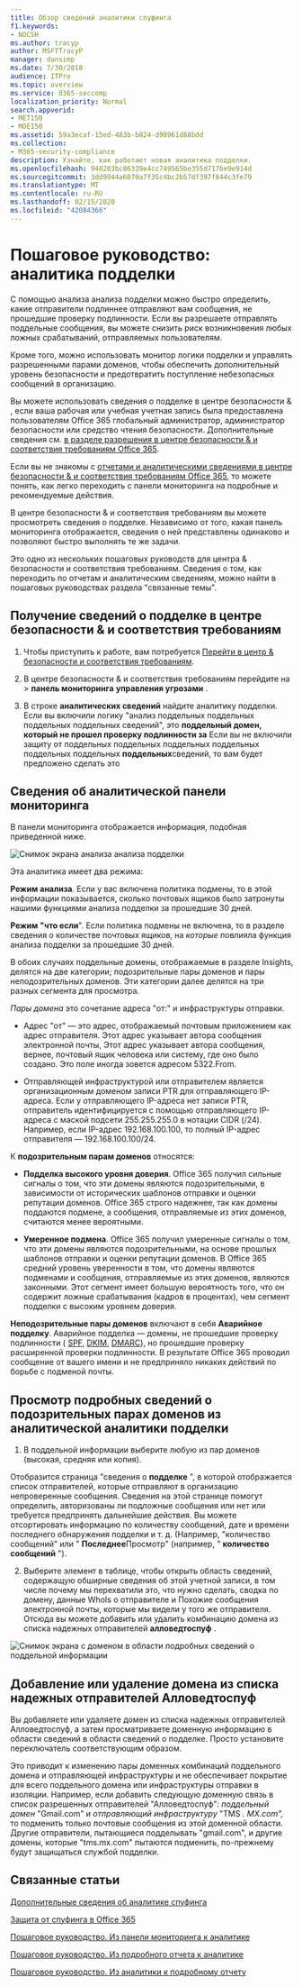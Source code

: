 ```yaml
---
title: Обзор сведений аналитики спуфинга
f1.keywords:
- NOCSH
ms.author: tracyp
author: MSFTTracyP
manager: dansimp
ms.date: 7/30/2018
audience: ITPro
ms.topic: overview
ms.service: O365-seccomp
localization_priority: Normal
search.appverid:
- MET150
- MOE150
ms.assetid: 59a3ecaf-15ed-483b-b824-d98961d88bdd
ms.collection:
- M365-security-compliance
description: Узнайте, как работает новая аналитика подделки.
ms.openlocfilehash: 940203bc86339e4cc749565be355d717be9e914d
ms.sourcegitcommit: 3dd9944a6070a7f35c4bc2b57df397f844c3fe79
ms.translationtype: MT
ms.contentlocale: ru-RU
ms.lasthandoff: 02/15/2020
ms.locfileid: "42084366"
---
```

# <a name="walkthrough-spoof-intelligence-insight"></a>Пошаговое руководство: аналитика подделки

С помощью анализа анализа подделки можно быстро определить, какие отправители подлиннее отправляют вам сообщения, не прошедшие проверку подлинности. Если вы разрешаете отправлять поддельные сообщения, вы можете снизить риск возникновения любых ложных срабатываний, отправляемых пользователям.
  
Кроме того, можно использовать монитор логики подделки и управлять разрешенными парами доменов, чтобы обеспечить дополнительный уровень безопасности и предотвратить поступление небезопасных сообщений в организацию.
  
Вы можете использовать сведения о подделке в центре безопасности &amp; , если ваша рабочая или учебная учетная запись была предоставлена пользователям Office 365 глобальный администратор, администратор безопасности или средство чтения безопасности. Дополнительные сведения см. [в разделе разрешения в центре безопасности &amp; и соответствия требованиям Office 365](permissions-in-the-security-and-compliance-center.md).
  
Если вы не знакомы с [отчетами и аналитическими сведениями в центре безопасности &amp; и соответствия требованиям Office 365](reports-and-insights-in-security-and-compliance.md), то можете понять, как легко переходить с панели мониторинга на подробные и рекомендуемые действия.
  
В центре безопасности &amp; и соответствия требованиям вы можете просмотреть сведения о подделке. Независимо от того, какая панель мониторинга отображается, сведения о ней представлены одинаково и позволяют быстро выполнять те же задачи.
  
Это одно из нескольких пошаговых руководств для центра &amp; безопасности и соответствия требованиям. Сведения о том, как переходить по отчетам и аналитическим сведениям, можно найти в пошаговых руководствах раздела "связанные темы".
  
## <a name="getting-to-the-spoof-intelligence-insight-in-the-security-amp-compliance-center"></a>Получение сведений о подделке в центре безопасности &amp; и соответствия требованиям

1. Чтобы приступить к работе, вам потребуется [Перейти в центр &amp; безопасности и соответствия требованиям](../../compliance/go-to-the-securitycompliance-center.md).
    
2. В центре безопасности &amp; и соответствия требованиям перейдите на \> **панель мониторинга** **управления угрозами** .
    
3. В строке **аналитических сведений** найдите аналитику подделки. Если вы включили логику "анализ поддельных поддельных поддельных поддельных сведений", это **поддельный домен, который не прошел проверку подлинности за** Если вы не включили защиту от поддельных поддельных поддельных поддельных поддельных поддельных **поддельных**сведений, то вам будет предложено сделать это 
    
## <a name="about-the-insight-on-the-dashboard"></a>Сведения об аналитической панели мониторинга

В панели мониторинга отображается информация, подобная приведенной ниже.
  
![Снимок экрана анализа анализа подделки](../../media/28aeabac-c1a1-4d16-9fbe-14996f742a9a.png)
  
Эта аналитика имеет два режима:
  
 **Режим анализа**. Если у вас включена политика подмены, то в этой информации показывается, сколько почтовых ящиков было затронуты нашими функциями анализа подделки за прошедшие 30 дней. 
  
 **Режим "что если**". Если политика подмены не включена, то в разделе сведения о количестве почтовых ящиков, на *которые* повлияла функция анализа подделки за прошедшие 30 дней. 
  
В обоих случаях поддельные домены, отображаемые в разделе Insights, делятся на две категории; подозрительные пары доменов и пары неподозрительных доменов. Эти категории далее делятся на три разных сегмента для просмотра. 
  
*Пары домена* это сочетание адреса "от:" и инфраструктуры отправки. 
  
- Адрес "от" — это адрес, отображаемый почтовым приложением как адрес отправителя. Этот адрес указывает автора сообщения электронной почты, Этот адрес указывает автора сообщения, вернее, почтовый ящик человека или систему, где оно было создано. Это поле иногда зовется адресом 5322.From.
    
- Отправляющей инфраструктурой или отправителем является организационным доменом записи PTR для отправляющего IP-адреса. Если у отправляющего IP-адреса нет записи PTR, отправитель идентифицируется с помощью отправляющего IP-адреса с маской подсети 255.255.255.0 в нотации CIDR (/24). Например, если IP-адрес 192.168.100.100, то полный IP-адрес отправителя — 192.168.100.100/24.
    
 К **подозрительным парам доменов** относятся: 
  
- **Подделка высокого уровня доверия**. Office 365 получил сильные сигналы о том, что эти домены являются подозрительными, в зависимости от исторических шаблонов отправки и оценки репутации доменов. Office 365 строго надежнее, так как домены поддаются подмене, а сообщения, отправляемые из этих доменов, считаются менее вероятными. 
    
- **Умеренное подмена**. Office 365 получил умеренные сигналы о том, что эти домены являются подозрительными, на основе прошлых шаблонов отправки и оценки репутации доменов. В Office 365 средний уровень уверенности в том, что домены являются подменами и сообщения, отправляемые из этих доменов, являются законными. Этот сегмент имеет большую вероятность того, что он содержит ложные срабатывания (кадров в процентах), чем сегмент подделки с высоким уровнем доверия. 
    
 **Неподозрительные пары доменов** включают в себя **Аварийное подделку**. Аварийное подделка — домены, не прошедшие проверку подлинности ( [SPF](https://docs.microsoft.com/office365/SecurityCompliance/how-office-365-uses-spf-to-prevent-spoofing), [DKIM](https://docs.microsoft.com/office365/SecurityCompliance/use-dkim-to-validate-outbound-email), [DMARC](https://docs.microsoft.com/office365/SecurityCompliance/use-dmarc-to-validate-email)), но прошедшие проверку расширенной проверки подлинности. В результате Office 365 проводил сообщение от вашего имени и не предприняло никаких действий по борьбе с подменой почты. 
  
## <a name="view-detailed-information-about-suspicious-domain-pairs-from-the-spoof-intelligence-insight"></a>Просмотр подробных сведений о подозрительных парах доменов из аналитической аналитики подделки

1. В поддельной информации выберите любую из пар доменов (высокая, средняя или копия).
  
Отобразится страница "сведения о **подделке** ", в которой отображается список отправителей, которые отправляют в организацию непроверенные сообщения. Сведения на этой странице помогут определить, авторизованы ли подложные сообщения или нет или требуется предпринять дальнейшие действия. Вы можете отсортировать информацию по количеству сообщений, дате и времени последнего обнаружения подделки и т. д. (Например, "количество сообщений" или " **Последнее**Просмотр" (например, " **количество сообщений** "). 
    
2. Выберите элемент в таблице, чтобы открыть область сведений, содержащую обширные сведения об этой учетной записи, в том числе почему мы перехватили это, что нужно сделать, сводка по домену, данные WhoIs о отправителе и Похожие сообщения электронной почты, которые мы видели у того же отправителя. Отсюда вы можете добавить или удалить комбинацию домена из списка надежных отправителей **алловедтоспуф** . 
  
![Снимок экрана с доменом в области подробных сведений о поддельной информации](../../media/03ad3e6e-2010-4e8e-b92e-accc8bbebb79.png)
  
## <a name="add-or-remove-a-domain-from-the-allowedtospoof-safe-sender-list"></a>Добавление или удаление домена из списка надежных отправителей Алловедтоспуф

Вы добавляете или удаляете домен из списка надежных отправителей Алловедтоспуф, а затем просматриваете доменную информацию в области сведений в области сведений о подделке. Просто установите переключатель соответствующим образом.
  
Это приводит к изменению пары доменных комбинаций поддельного домена и отправляющей инфраструктуры и не обеспечивает покрытие для всего поддельного домена или инфраструктуры отправки в изоляции. Например, если добавить следующую доменную связь в список разрешенных отправителей "Алловедтоспуф": *поддельный домен* "Gmail.com" и *отправляющий инфраструктуру* "TMS *. MX.com",* то подменить только почтовые сообщения из этой доменной области. Другие отправители, пытающиеся подделывать "gmail.com", и другие домены, которые "tms.mx.com" пытаются подменить, по-прежнему будут защищаться службой подделки. 
  
## <a name="related-topics"></a>Связанные статьи

[Дополнительные сведения об аналитике спуфинга](learn-about-spoof-intelligence.md)
  
[Защита от спуфинга в Office 365](anti-spoofing-protection.md)
  
[Пошаговое руководство. Из панели мониторинга к аналитике](from-a-dashboard-to-an-insight.md)
  
[Пошаговое руководство. Из подробного отчета к аналитике](from-a-detailed-report-to-an-insight.md)
  
[Пошаговое руководство. Из аналитики к подробному отчету](from-an-insight-to-a-detailed-report.md)
  


